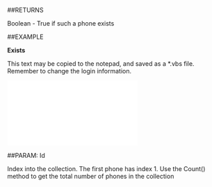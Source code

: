 
##RETURNS

Boolean - True if such a phone exists


##EXAMPLE

**Exists**

This text may be copied to the notepad, and saved as a *.vbs file. Remember to change the login information.

![](..\..\Examples\vbs\SOPhones.Exists.vbs.txt)


##PARAM: Id

Index into the collection.  The first phone has index 1.  Use the Count() method to get the total number of phones in the collection

